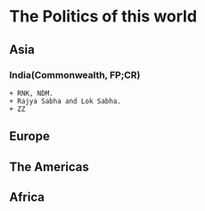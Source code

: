 # The Politics of this world #

## Asia ##

### India(Commonwealth, FP;CR) ###
    + RNK, NDM.  
    + Rajya Sabha and Lok Sabha.
    + ZZ

## Europe ##

## The Americas ##

## Africa ##
                  
